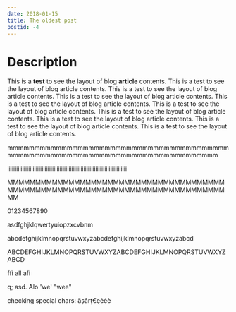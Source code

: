 ```yaml
---
date: 2018-01-15
title: The oldest post
postid: -4
---
```


# Description

This is a **test** to see the layout of blog __article__ contents. This is a
test to see the layout of blog article contents. This is a test to see the
layout of blog article contents. This is a test to see the layout of blog
article contents. This is a test to see the layout of blog article contents.
This is a test to see the layout of blog article contents. This is a test to
see the layout of blog article contents. This is a test to see the layout of
blog article contents. This is a test to see the layout of blog article
contents. This is a test to see the layout of blog article contents.

mmmmmmmmmmmmmmmmmmmmmmmmmmmmmmmmmmmmmmmmmmmmmmmmmmmmmmmmmmmmmmmmmmmmmmmmmmmmmmmm

iiiiiiiiiiiiiiiiiiiiiiiiiiiiiiiiiiiiiiiiiiiiiiiiiiiiiiiiiiiiiiiiiiiiiiiiiiiiiiii

MMMMMMMMMMMMMMMMMMMMMMMMMMMMMMMMMMMMMMMMMMMMMMMMMMMMMMMMMMMMMMMMMMMMMMMMMMMMMMMM

01234567890

asdfghjklqwertyuiopzxcvbnm

abcdefghijklmnopqrstuvwxyzabcdefghijklmnopqrstuvwxyzabcd

ABCDEFGHIJKLMNOPQRSTUVWXYZABCDEFGHIJKLMNOPQRSTUVWXYZABCD

ffi all afi

q; asd. Alo 'we' "wee"

checking special chars: ășârț€ęėéè
